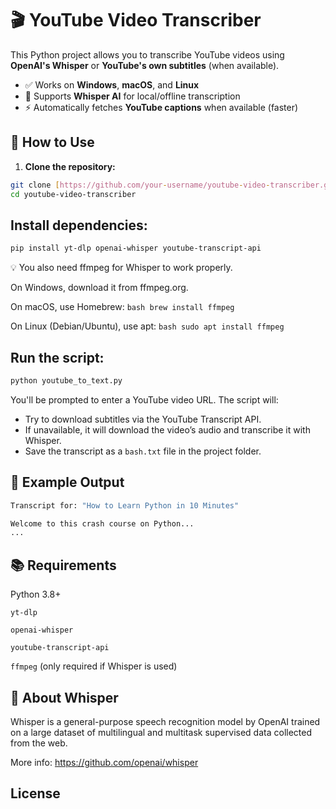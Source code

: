 # 🎬 YouTube Video Transcriber

This Python project allows you to transcribe YouTube videos using **OpenAI's Whisper** or **YouTube's own subtitles** (when available).

- ✅ Works on **Windows**, **macOS**, and **Linux**
- 🧠 Supports **Whisper AI** for local/offline transcription
- ⚡ Automatically fetches **YouTube captions** when available (faster)

## 🚀 How to Use

1. **Clone the repository:**
```bash
git clone [https://github.com/your-username/youtube-video-transcriber.git](https://github.com/your-username/youtube-video-transcriber.git)
cd youtube-video-transcriber
```

## Install dependencies:

```bash
pip install yt-dlp openai-whisper youtube-transcript-api
```
💡 You also need ffmpeg for Whisper to work properly.

On Windows, download it from ffmpeg.org.

On macOS, use Homebrew: ```bash brew install ffmpeg```

On Linux (Debian/Ubuntu), use apt: ```bash sudo apt install ffmpeg```

## Run the script:

```bash
python youtube_to_text.py
```
You'll be prompted to enter a YouTube video URL. The script will:
- Try to download subtitles via the YouTube Transcript API.
- If unavailable, it will download the video’s audio and transcribe it with Whisper.
- Save the transcript as a ```bash.txt``` file in the project folder.

## 📄 Example Output
```bash
Transcript for: "How to Learn Python in 10 Minutes"

Welcome to this crash course on Python...
...
```
## 📚 Requirements

Python 3.8+

```yt-dlp```

```openai-whisper```

```youtube-transcript-api```

```ffmpeg``` (only required if Whisper is used)

## 🧠 About Whisper

Whisper is a general-purpose speech recognition model by OpenAI trained on a large dataset of multilingual and multitask supervised data collected from the web.

More info: https://github.com/openai/whisper

## License

